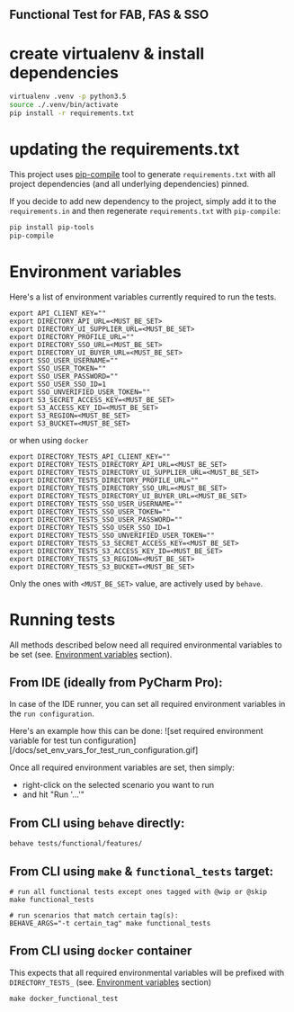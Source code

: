 Functional Test for FAB, FAS & SSO
----------------------------------


# create virtualenv & install dependencies
```bash
virtualenv .venv -p python3.5
source ./.venv/bin/activate
pip install -r requirements.txt
```

# updating the requirements.txt

This project uses [pip-compile](https://pypi.python.org/pypi/pip-tools/) tool to generate `requirements.txt` with 
all project dependencies (and all underlying dependencies) pinned.

If you decide to add new dependency to the project, simply add it to the `requirements.in` and then regenerate 
`requirements.txt` with `pip-compile`:

```bash
pip install pip-tools
pip-compile
```

# Environment variables

Here's a list of environment variables currently required to run the tests.

```shell
export API_CLIENT_KEY=""
export DIRECTORY_API_URL=<MUST_BE_SET>
export DIRECTORY_UI_SUPPLIER_URL=<MUST_BE_SET>
export DIRECTORY_PROFILE_URL=""
export DIRECTORY_SSO_URL=<MUST_BE_SET>
export DIRECTORY_UI_BUYER_URL=<MUST_BE_SET>
export SSO_USER_USERNAME=""
export SSO_USER_TOKEN=""
export SSO_USER_PASSWORD=""
export SSO_USER_SSO_ID=1
export SSO_UNVERIFIED_USER_TOKEN=""
export S3_SECRET_ACCESS_KEY=<MUST_BE_SET>
export S3_ACCESS_KEY_ID=<MUST_BE_SET>
export S3_REGION=<MUST_BE_SET>
export S3_BUCKET=<MUST_BE_SET>
```

or when using `docker`

```commandline
export DIRECTORY_TESTS_API_CLIENT_KEY=""
export DIRECTORY_TESTS_DIRECTORY_API_URL=<MUST_BE_SET>
export DIRECTORY_TESTS_DIRECTORY_UI_SUPPLIER_URL=<MUST_BE_SET>
export DIRECTORY_TESTS_DIRECTORY_PROFILE_URL=""
export DIRECTORY_TESTS_DIRECTORY_SSO_URL=<MUST_BE_SET>
export DIRECTORY_TESTS_DIRECTORY_UI_BUYER_URL=<MUST_BE_SET>
export DIRECTORY_TESTS_SSO_USER_USERNAME=""
export DIRECTORY_TESTS_SSO_USER_TOKEN=""
export DIRECTORY_TESTS_SSO_USER_PASSWORD=""
export DIRECTORY_TESTS_SSO_USER_SSO_ID=1
export DIRECTORY_TESTS_SSO_UNVERIFIED_USER_TOKEN=""
export DIRECTORY_TESTS_S3_SECRET_ACCESS_KEY=<MUST_BE_SET>
export DIRECTORY_TESTS_S3_ACCESS_KEY_ID=<MUST_BE_SET>
export DIRECTORY_TESTS_S3_REGION=<MUST_BE_SET>
export DIRECTORY_TESTS_S3_BUCKET=<MUST_BE_SET>
```

Only the ones with `<MUST_BE_SET>` value, are actively used by `behave`.


# Running tests

All methods described below need all required environmental variables to be set 
(see. [Environment variables](#environment-variables) section).


## From IDE (ideally from PyCharm Pro):
In case of the IDE runner, you can set all required environment variables in
the `run configuration`.

Here's an example how this can be done:
![set required environment variable for test tun configuration][/docs/set_env_vars_for_test_run_configuration.gif]

Once all required environment variables are set, then simply:

* right-click on the selected scenario you want to run
* and hit "Run '...'"


## From CLI using `behave` directly:
```shell
behave tests/functional/features/
```

## From CLI using `make` & `functional_tests` target:

```commandline
# run all functional tests except ones tagged with @wip or @skip
make functional_tests

# run scenarios that match certain tag(s):
BEHAVE_ARGS="-t certain_tag" make functional_tests
```

## From CLI using `docker` container

This expects that all required environmental variables will be prefixed with 
`DIRECTORY_TESTS_` (see. [Environment variables](#environment-variables) section)

```commandline
make docker_functional_test
```
